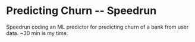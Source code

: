 # Predicting Churn -- Speedrun

Speedrun coding an ML predictor for predicting churn of a bank from user data. ~30 min is my time.